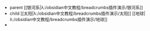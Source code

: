 
- parent [[银河系|λ:/obsidian中文教程/breadcrumbs插件演示/银河系]]
- child [[太阳|λ:/obsidian中文教程/breadcrumbs插件演示/太阳]] [[地球|λ:/obsidian中文教程/breadcrumbs插件演示/地球]] 
- 

